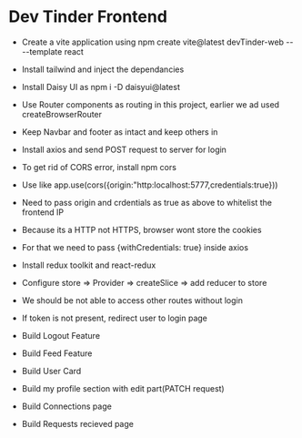 # Dev Tinder Frontend

- Create a vite application using npm create vite@latest devTinder-web -- --template react
- Install tailwind and inject the dependancies
- Install Daisy UI as npm i -D daisyui@latest
- Use Router components as routing in this project, earlier we ad used createBrowserRouter
- Keep Navbar and footer as intact and keep others in <Outlet/>

- Install axios and send POST request to server for login
- To get rid of CORS error, install npm cors
- Use like app.use(cors({origin:"http:localhost:5777,credentials:true}))
- Need to pass origin and crdentials as true as above to whitelist the frontend IP
- Because its a HTTP not HTTPS, browser wont store the cookies
- For that we need to pass {withCredentials: true} inside axios
- Install redux toolkit and react-redux
- Configure store => Provider => createSlice => add reducer to store

- We should be not able to access other routes without login
- If token is not present, redirect user to login page
- Build Logout Feature
- Build Feed Feature
- Build User Card
- Build my profile section with edit part(PATCH request)
- Build Connections page
- Build Requests recieved page